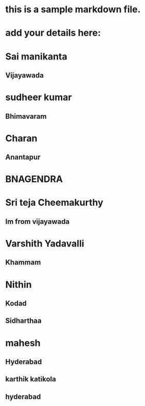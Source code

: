 
# this is a sample markdown file. 
# add your details here: 
# Sai manikanta
## Vijayawada
# sudheer kumar
## Bhimavaram
# Charan
## Anantapur
# BNAGENDRA
# Sri teja Cheemakurthy
## Im from vijayawada
# Varshith Yadavalli
## Khammam
# Nithin
## Kodad
## Sidharthaa
# mahesh
## Hyderabad
## karthik katikola
## hyderabad


